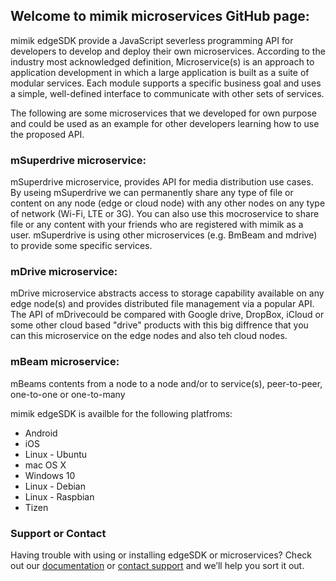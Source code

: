 ## Welcome to mimik microservices GitHub page:

mimik edgeSDK provide a JavaScript severless programming API for developers to develop and deploy their own microservices. According to the industry most acknowledged definition, Microservice(s) is an approach to application development in which a large application is built as a suite of modular services. Each module supports a specific business goal and uses a simple, well-defined interface to communicate with other sets of services.

The following are some microservices that we developed for own purpose and could be used as an example for other developers learning how to use the proposed API.

### mSuperdrive microservice: 
mSuperdrive microservice, provides API for media distribution use cases. By useing mSuperdrive we can permanently share any type of file or content on any node (edge or cloud node) with any other nodes on any type of network (Wi-Fi, LTE or 3G). You can also use this mocroservice to share file or any content with your friends who are registered with mimik as a user. mSuperdrive is using other microservices (e.g. BmBeam and mdrive) to provide some specific services. 

### mDrive microservice: 
mDrive microservice abstracts access to storage capability available on any edge node(s) and provides distributed file management via a popular API. The API of mDrivecould be compared with Google drive, DropBox, iCloud or some other cloud based "drive" products with this big diffrence that you can this microservice on the edge nodes and also teh cloud nodes.

### mBeam microservice: 
mBeams contents from a node to a node and/or to service(s), peer-to-peer, one-to-one or one-to-many

mimik edgeSDK is availble for the following platfroms:

- Android
- iOS
- Linux - Ubuntu
- mac OS X
- Windows 10
- Linux - Debian
- Linux - Raspbian
- Tizen





### Support or Contact

Having trouble with using or installing edgeSDK or microservices? Check out our [documentation](https://github.com/mimikgit/edgeMicroservices/wiki/) or [contact support](support.sdk@mimik.com) and we’ll help you sort it out.
